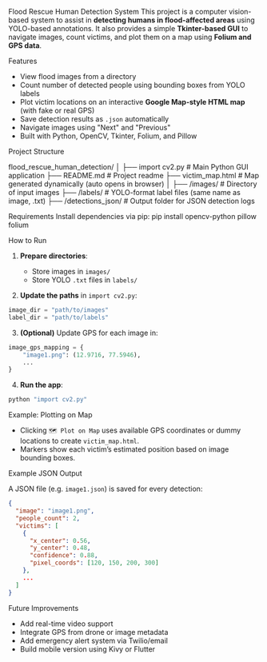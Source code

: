 Flood Rescue Human Detection System
This project is a computer vision-based system to assist in **detecting humans in flood-affected areas** using YOLO-based annotations. It also provides a simple **Tkinter-based GUI** to navigate images, count victims, and plot them on a map using **Folium and GPS data**.

Features
-  View flood images from a directory
-  Count number of detected people using bounding boxes from YOLO labels
-  Plot victim locations on an interactive **Google Map-style HTML map** (with fake or real GPS)
-  Save detection results as `.json` automatically
-  Navigate images using "Next" and "Previous"
-  Built with Python, OpenCV, Tkinter, Folium, and Pillow

Project Structure

flood_rescue_human_detection/
│
├── import cv2.py              # Main Python GUI application
├── README.md                  # Project readme
├── victim_map.html            # Map generated dynamically (auto opens in browser)
│
├── /images/                   # Directory of input images
├── /labels/                   # YOLO-format label files (same name as image, .txt)
├── /detections_json/          # Output folder for JSON detection logs

Requirements
Install dependencies via pip:
pip install opencv-python pillow folium

How to Run

1. **Prepare directories**:
   - Store images in `images/`
   - Store YOLO `.txt` files in `labels/`

2. **Update the paths** in `import cv2.py`:

```python
image_dir = "path/to/images"
label_dir = "path/to/labels"
```

3. **(Optional)** Update GPS for each image in:

```python
image_gps_mapping = {
    "image1.png": (12.9716, 77.5946),
    ...
}
```

4. **Run the app**:

```bash
python "import cv2.py"
```

Example: Plotting on Map

- Clicking `🗺 Plot on Map` uses available GPS coordinates or dummy locations to create `victim_map.html`.
- Markers show each victim’s estimated position based on image bounding boxes.

Example JSON Output

A JSON file (e.g. `image1.json`) is saved for every detection:

```json
{
  "image": "image1.png",
  "people_count": 2,
  "victims": [
    {
      "x_center": 0.56,
      "y_center": 0.48,
      "confidence": 0.88,
      "pixel_coords": [120, 150, 200, 300]
    },
    ...
  ]
}
```
Future Improvements
- Add real-time video support
- Integrate GPS from drone or image metadata
- Add emergency alert system via Twilio/email
- Build mobile version using Kivy or Flutter

